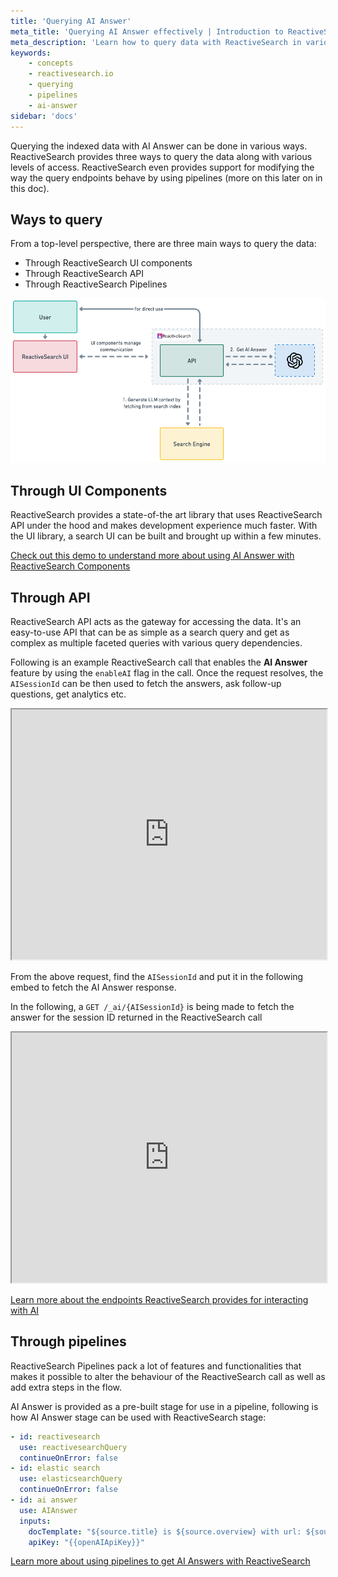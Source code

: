 ```yaml
---
title: 'Querying AI Answer'
meta_title: 'Querying AI Answer effectively | Introduction to ReactiveSearch'
meta_description: 'Learn how to query data with ReactiveSearch in various ways and use it with AI Answer'
keywords:
    - concepts
    - reactivesearch.io
    - querying
    - pipelines
    - ai-answer
sidebar: 'docs'
---
```


Querying the indexed data with AI Answer can be done in various ways. ReactiveSearch provides three ways to query the data along with various levels of access. ReactiveSearch even provides support for modifying the way the query endpoints behave by using pipelines (more on this later on in this doc).

## Ways to query

From a top-level perspective, there are three main ways to query the data:

- Through ReactiveSearch UI components
- Through ReactiveSearch API
- Through ReactiveSearch Pipelines

![Querying with AI Answer enabled](../../../../content/images/concepts/querying_ai.png "Querying with AI Answer Vizualized")

## Through UI Components

ReactiveSearch provides a state-of-the art library that uses ReactiveSearch API under the hood and makes development experience much faster. With the UI library, a search UI can be built and brought up within a few minutes.

[Check out this demo to understand more about using AI Answer with ReactiveSearch Components](https://codesandbox.io/s/github/awesome-reactivesearch/q-n-a-search-ui/tree/main/?from-embed)

## Through API

ReactiveSearch API acts as the gateway for accessing the data. It's an easy-to-use API that can be as simple as a search query and get as complex as multiple faceted queries with various query dependencies.

Following is an example ReactiveSearch call that enables the **AI Answer** feature by using the `enableAI` flag in the call. Once the request resolves, the `AISessionId` can be then used to fetch the answers, ask follow-up questions, get analytics etc.

<iframe frameborder="1px" width="100%" height="400px" src="https://play.reactivesearch.io/embed/VvDdd6uvjFUYwVSelYQJ"></iframe>

From the above request, find the `AISessionId` and put it in the following embed to fetch the AI Answer response.

In the following, a `GET /_ai/{AISessionId}` is being made to fetch the answer for the session ID returned in the ReactiveSearch call

<iframe frameborder="1px" width="100%" height="400px" src="https://play.reactivesearch.io/embed/fp5e52TLUckcPSPTEyty"></iframe>

[Learn more about the endpoints ReactiveSearch provides for interacting with AI](https://api.reactivesearch.io/#44009fda-61f7-4d1b-81b5-9f495d3111a3)

## Through pipelines

ReactiveSearch Pipelines pack a lot of features and functionalities that makes it possible to alter the behaviour of the ReactiveSearch call as well as add extra steps in the flow.

AI Answer is provided as a pre-built stage for use in a pipeline, following is how AI Answer stage can be used with ReactiveSearch stage:

```yaml
- id: reactivesearch
  use: reactivesearchQuery
  continueOnError: false
- id: elastic search
  use: elasticsearchQuery
  continueOnError: false
- id: ai answer
  use: AIAnswer
  inputs:
    docTemplate: "${source.title} is ${source.overview} with url: ${source.backdrop_path}"
    apiKey: "{{openAIApiKey}}"
```

[Learn more about using pipelines to get AI Answers with ReactiveSearch](https://docs.reactivesearch.io/docs/pipelines/how-to/ai-answer)
